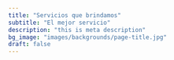 ```yaml
---
title: "Servicios que brindamos"
subtitle: "El mejor servicio"
description: "this is meta description"
bg_image: "images/backgrounds/page-title.jpg"
draft: false
---
```

